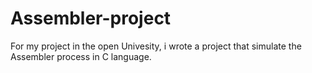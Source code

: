 # Assembler-project
For my project in the open Univesity, i wrote a project that simulate the Assembler process in C language.
